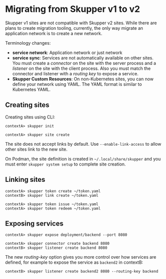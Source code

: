 <a id="migrating"></a>
# Migrating from Skupper v1 to v2

Skupper v1 sites are not compatible with Skupper v2 sites.
While there are plans to create migration tooling, currently, the only way migrate an application network is to create a new network.

Terminology changes:

* **service network**: Application network or just network
* **service sync**: Services are not automatically available on other sites. You must create a *connector* on the site with the server process and a *listener* on the site with the client process. Also you must match the connector and listener with a *routing key* to expose a service.
* **Skupper Custom Resources**: On non-Kubernetes sites, you can now define your network using YAML. The YAML format is similar to Kubernetes YAML.

<a id="migrating-sites"></a>
## Creating sites

Creating sites using CLI:

```v1
contextA> skupper init
```

```v2
contextA> skupper site create
```

The site does not accept links by default.
Use `--enable-link-access` to allow other sites link to the new site.

On Podman, the site definition is created in `~/.local/share/skupper` and you must enter `skupper system setup` to complete site creation.

<a id="migrating-links"></a>
## Linking sites



```v1
contextA> skupper token create ~/token.yaml
contextB> skupper link create ~/token.yaml
```

```v2
contextA> skupper token issue ~/token.yaml
contextA> skupper token redeem ~/token.yaml
```

<a id="migrating-services"></a>
## Exposing services

```v1
contextA> skupper expose deployment/backend --port 8080
```

```v2
contextA> skupper connector create backend 8080
contextB> skupper listener create backend 8080
```

The new *routing-key* option gives you more control over how services are defined, for example to expose the service as `backend2` in contextB:

```v2
contextB> skupper listener create backend2 8080 --routing-key backend
```
